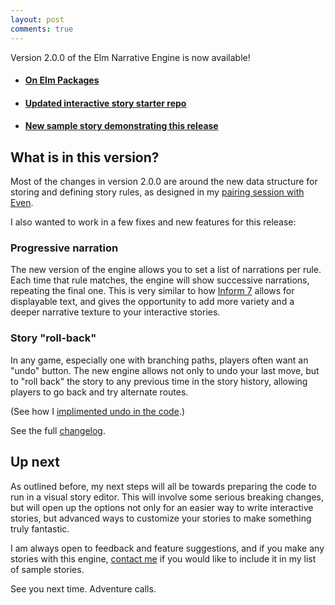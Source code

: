 ```yaml
---
layout: post
comments: true
---
```


Version 2.0.0 of the Elm Narrative Engine is now available!

- #### [On Elm Packages](http://package.elm-lang.org/packages/jschomay/elm-narrative-engine/2.0.0)
- #### [Updated interactive story starter repo](https://github.com/jschomay/elm-interactive-story-starter/tree/2.0.1)
- #### [New sample story demonstrating this release](/sample-stories/mystery-of-the-missing-marbles/)

## What is in this version?

Most of the changes in version 2.0.0 are around the new data structure for storing and defining story rules, as designed in my [pairing session with Even](https://youtu.be/De1c85B4Zxs).

I also wanted to work in a few fixes and new features for this release:

<!--more-->

### Progressive narration

The new version of the engine allows you to set a list of narrations per rule.  Each time that rule matches, the engine will show successive narrations, repeating the final one.  This is very similar to how [Inform 7](http://inform7.com/) allows for displayable text, and gives the opportunity to add more variety and a deeper narrative texture to your interactive stories.

### Story "roll-back"

In any game, especially one with branching paths, players often want an "undo" button.  The new engine allows not only to undo your last move, but to "roll back" the story to any previous time in the story history, allowing players to go back and try alternate routes.

(See how I [implimented undo in the code](https://youtu.be/zJe_kd2ydpc).)

See the full [changelog](https://github.com/jschomay/elm-interactive-story-starter/releases/tag/2.0.0).


## Up next

As outlined before, my next steps will all be towards preparing the code to run in a visual story editor.  This will involve some serious breaking changes, but will open up the options not only for an easier way to write interactive stories, but advanced ways to customize your stories to make something truly fantastic.

I am always open to feedback and feature suggestions, and if you make any stories with this engine, [contact me](mailto:jeff@elmnarrativeengine.com) if you would like to include it in my list of sample stories.

See you next time.  Adventure calls.

